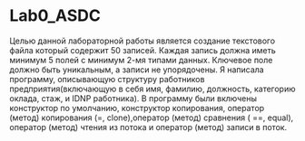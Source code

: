 # Lab0_ASDC
Целью данной лабораторной работы является создание текстового файла который содержит 50 записей. Каждая запись должна иметь минимум 5 полей с минимум 2-мя типами данных. Ключевое поле должно быть уникальным, а записи не упорядочены. Я написала программу, описывающую структуру работников предприятия(включающую в себя имя, фамилию, должность, категорию оклада, стаж, и IDNP работника). В программу были включены конструктор по умолчанию, конструктор копирования, оператор (метод) копирования (=, clone),оператор (метод) сравнения ( ==, equal), оператор (метод) чтения из потока и оператор (метод) записи в поток.
